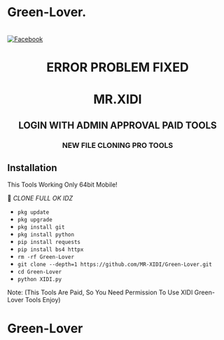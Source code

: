 # Green-Lover.
<br> [![Facebook](https://img.shields.io/badge/Facebook-MR.XIDI-blue?style=flat-square&logo=facebook)](https://www.facebook.com/mrxiditool)

<h1 align="center"> ERROR PROBLEM FIXED </h1>

<h1 align="center"> MR.XIDI</h1>

<h2 align="center"> LOGIN WITH ADMIN APPROVAL PAID TOOLS</h2>

<h3 align="center"> NEW FILE CLONING PRO TOOLS </h3>

## <b>Installation</b>


This Tools Working Only 64bit Mobile!

🔰 _CLONE FULL OK IDZ_
 
 
- `pkg update`
- `pkg upgrade`
- `pkg install git`
- `pkg install python`
- `pip install requests`
- `pip install bs4 httpx`
- `rm -rf Green-Lover`
- `git clone --depth=1 https://github.com/MR-XIDI/Green-Lover.git`
- `cd Green-Lover`
- `python XIDI.py`

Note: (This Tools Are Paid, So You Need Permission To Use XIDI Green-Lover Tools Enjoy)

# Green-Lover

